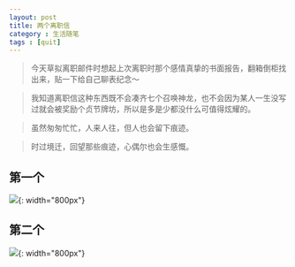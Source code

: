 ```yaml
---
layout: post
title: 两个离职信
category : 生活随笔
tags : [quit]
---
```


>今天草拟离职邮件时想起上次离职时那个感情真挚的书面报告，翻箱倒柜找出来，贴一下给自己聊表纪念～

>我知道离职信这种东西既不会凑齐七个召唤神龙，也不会因为某人一生没写过就会被奖励个贞节牌坊，所以是多是少都没什么可值得炫耀的。

>虽然匆匆忙忙，人来人往，但人也会留下痕迹。

>时过境迁，回望那些痕迹，心偶尔也会生感慨。


## 第一个


![](   https://themeiwu.com/img/life/life20190305.PNG){: width="800px"}

## 第二个


![](   https://themeiwu.com/img/life/life2019030501.PNG){: width="800px"}
